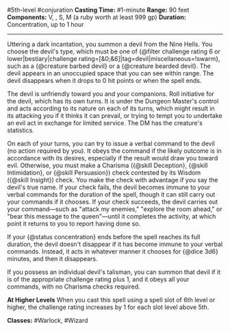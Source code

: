 #5th-level #conjuration
**Casting Time:** #1-minute
**Range:** 90 feet
**Components:** V, , S, M (a ruby worth at least 999 gp)
**Duration:** Concentration, up to 1 hour

---

Uttering a dark incantation, you summon a devil from the Nine Hells. You choose the devil's type, which must be one of {@filter challenge rating 6 or lower|bestiary|challenge rating=[&0;&6]|tag=devil|miscellaneous=!swarm}, such as a {@creature barbed devil} or a {@creature bearded devil}. The devil appears in an unoccupied space that you can see within range. The devil disappears when it drops to 0 hit points or when the spell ends.

The devil is unfriendly toward you and your companions. Roll initiative for the devil, which has its own turns. It is under the Dungeon Master's control and acts according to its nature on each of its turns, which might result in its attacking you if it thinks it can prevail, or trying to tempt you to undertake an evil act in exchange for limited service. The DM has the creature's statistics.

On each of your turns, you can try to issue a verbal command to the devil (no action required by you). It obeys the command if the likely outcome is in accordance with its desires, especially if the result would draw you toward evil. Otherwise, you must make a Charisma ({@skill Deception}, {@skill Intimidation}, or {@skill Persuasion}) check contested by its Wisdom ({@skill Insight}) check. You make the check with advantage if you say the devil's true name. If your check fails, the devil becomes immune to your verbal commands for the duration of the spell, though it can still carry out your commands if it chooses. If your check succeeds, the devil carries out your command—such as "attack my enemies," "explore the room ahead," or "bear this message to the queen"—until it completes the activity, at which point it returns to you to report having done so.

If your {@status concentration} ends before the spell reaches its full duration, the devil doesn't disappear if it has become immune to your verbal commands. Instead, it acts in whatever manner it chooses for {@dice 3d6} minutes, and then it disappears.

If you possess an individual devil's talisman, you can summon that devil if it is of the appropriate challenge rating plus 1, and it obeys all your commands, with no Charisma checks required.

**At Higher Levels**
When you cast this spell using a spell slot of 6th level or higher, the challenge rating increases by 1 for each slot level above 5th.

**Classes:** #Warlock, #Wizard

